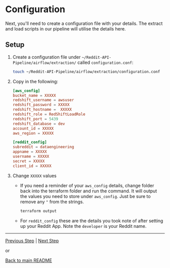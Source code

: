 
# Configuration

Next, you'll need to create a configuration file with your details. The extract and load scripts in our pipeline will utilise the details here.

## Setup

1. Create a configuration file under `~/Reddit-API-Pipeline/airflow/extraction/` called `configuration.conf`:

    ```bash
    touch ~/Reddit-API-Pipeline/airflow/extraction/configuration.conf
    ```

1. Copy in the following:

    ```conf
    [aws_config]
    bucket_name = XXXXX
    redshift_username = awsuser
    redshift_password = XXXXX
    redshift_hostname =  XXXXX
    redshift_role = RedShiftLoadRole
    redshift_port = 5439
    redshift_database = dev
    account_id = XXXXX
    aws_region = XXXXX

    [reddit_config]
    subreddit = dataengineering
    appname = XXXXX
    username = XXXXX
    secret = XXXXX
    client_id = XXXXX
    ```


1. Change `XXXXX` values

    * If you need a reminder of your `aws_config` details, change folder back into the terraform folder and run the command. It will output the values you need to store under `aws_config`. Just be sure to remove any `"` from the strings.

        ```bash
        terraform output
        ```
        
    * For `reddit_config` these are the details you took note of after setting up your Reddit App. Note the `developer` is your Reddit name.

---

[Previous Step](setup_infrastructure.md) | [Next Step](docker_airflow.md)

or

[Back to main README](../README.md)
